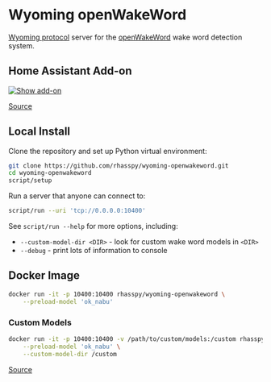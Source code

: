# Wyoming openWakeWord

[Wyoming protocol](https://github.com/rhasspy/wyoming) server for the [openWakeWord](https://github.com/dscripka/openWakeWord) wake word detection system.


## Home Assistant Add-on

[![Show add-on](https://my.home-assistant.io/badges/supervisor_addon.svg)](https://my.home-assistant.io/redirect/supervisor_addon/?addon=core_openwakeword)

[Source](https://github.com/home-assistant/addons/tree/master/openwakeword)


## Local Install

Clone the repository and set up Python virtual environment:

``` sh
git clone https://github.com/rhasspy/wyoming-openwakeword.git
cd wyoming-openwakeword
script/setup
```

Run a server that anyone can connect to:

``` sh
script/run --uri 'tcp://0.0.0.0:10400'
```

See `script/run --help` for more options, including:

* `--custom-model-dir <DIR>` - look for custom wake word models in `<DIR>`
* `--debug` - print lots of information to console


## Docker Image

``` sh
docker run -it -p 10400:10400 rhasspy/wyoming-openwakeword \
    --preload-model 'ok_nabu'
```

### Custom Models

```sh
docker run -it -p 10400:10400 -v /path/to/custom/models:/custom rhasspy/wyoming-openwakeword \
    --preload-model 'ok_nabu' \
    --custom-model-dir /custom
```

[Source](https://github.com/rhasspy/wyoming-addons/tree/master/openwakeword)
